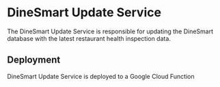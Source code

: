 # DineSmart Update Service
The DineSmart Update Service is responsible for updating the DineSmart database with the latest restaurant health inspection data.

## Deployment
DineSmart Update Service is deployed to a Google Cloud Function